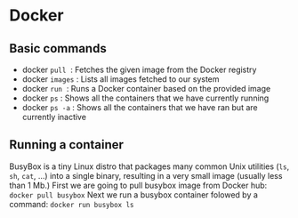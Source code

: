 # Docker

## Basic commands
- docker `pull` <image>	: Fetches the given image from the Docker registry
- docker `images`		: Lists all images fetched to our system
- docker `run` <image>	: Runs a Docker container based on the provided image
- docker `ps`			: Shows all the containers that we have currently running
- docker `ps -a`		: Shows all the containers that we have ran but are currently inactive

## Running a container

BusyBox is a tiny Linux distro that packages many common Unix utilities (`ls`, `sh`, `cat`, ...) into a single binary, resulting in a very small image (usually less than 1 Mb.)
First we are going to pull busybox image from Docker hub:
`docker pull busybox`
Next we run a busybox container folowed by a command:
`docker run busybox ls`

	
 